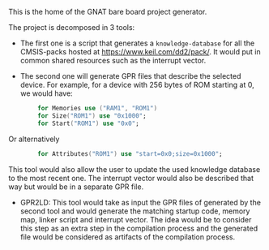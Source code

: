 This is the home of the GNAT bare board project generator.

The project is decomposed in 3 tools:
+ The first one is a script that generates a `knowledge-database` for all the
CMSIS-packs hosted at https://www.keil.com/dd2/pack/. It would put in common
shared resources such as the interrupt vector.

+ The second one will generate GPR files that describe the selected device.
For example, for a device with 256 bytes of ROM starting at 0, we would have:

```Ada
        for Memories use ("RAM1", "ROM1")
        for Size("ROM1") use "0x1000";
        for Start("ROM1") use "0x0";
```
Or alternatively

```Ada
        for Attributes("ROM1") use "start=0x0;size=0x1000";
```

This tool would also allow the user to update the used knowledge database to the
most recent one.
The interrupt vector would also be described that way but would be in a separate
GPR file.

+ GPR2LD: This tool would take as input the GPR files of generated by the second
tool and would generate the matching startup code, memory map, linker script and
interrupt vector. The idea would be to consider this step as an extra step in
the compilation process and the generated file would be considered as artifacts
of the compilation process.
